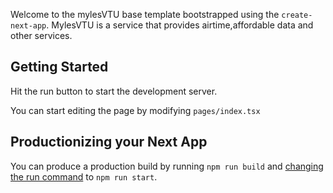 Welcome to the mylesVTU base template bootstrapped using the `create-next-app`. MylesVTU is a service that provides airtime,affordable data and other services.

## Getting Started

Hit the run button to start the development server.

You can start editing the page by modifying `pages/index.tsx`

## Productionizing your Next App

You can produce a production build by running `npm run build` and [changing the run command](https://docs.replit.com/programming-ide/configuring-repl#run) to `npm run start`.
